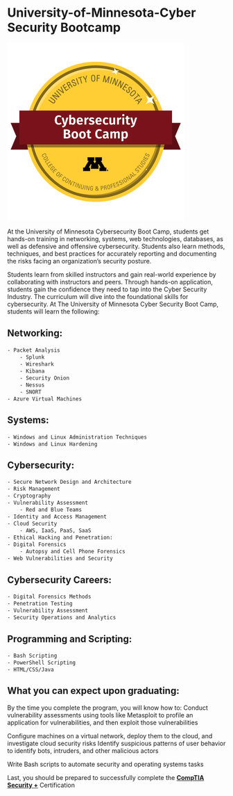 # University-of-Minnesota-Cyber Security Bootcamp

![pic](cybersecurity-boot-camp.PNG)

At the University of Minnesota Cybersecurity Boot Camp, students get hands-on training in networking, systems, web technologies, databases, as well as defensive and offensive cybersecurity. Students also learn methods, techniques, and best practices for accurately reporting and documenting the risks facing an organization’s security posture.

 Students learn from skilled instructors and gain real-world experience by collaborating with instructors and peers. Through hands-on application, students gain the confidence they need to tap into the Cyber Security Industry. The curriculum will dive into the foundational skills for cybersecurity. At The University of Minnesota Cyber Security Boot Camp, students will learn the following:

## Networking:

    - Packet Analysis
        - Splunk
        - Wireshark
        - Kibana
        - Security Onion
        - Nessus
        - SNORT 
    - Azure Virtual Machines

## Systems:

    - Windows and Linux Administration Techniques
    - Windows and Linux Hardening

## Cybersecurity:

    - Secure Network Design and Architecture
    - Risk Management
    - Cryptography
    - Vulnerability Assessment
        - Red and Blue Teams 
    - Identity and Access Management
    - Cloud Security
        - AWS, IaaS, PaaS, SaaS
    - Ethical Hacking and Penetration:
    - Digital Forensics 
        - Autopsy and Cell Phone Forensics 
    - Web Vulnerabilities and Security

## Cybersecurity Careers:

    - Digital Forensics Methods
    - Penetration Testing
    - Vulnerability Assessment
    - Security Operations and Analytics

## Programming and Scripting:

    - Bash Scripting
    - PowerShell Scripting
    - HTML/CSS/Java
    
## What you can expect upon graduating:

By the time you complete the program, you will know how to:
Conduct vulnerability assessments using tools like Metasploit to profile an application for vulnerabilities, and then exploit those vulnerabilities

Configure machines on a virtual network, deploy them to the cloud, and investigate cloud security risks
Identify suspicious patterns of user behavior to identify bots, intruders, and other malicious actors

Write Bash scripts to automate security and operating systems tasks

Last, you should be prepared to successfully complete the **<u>CompTIA Security +</u>** Certification
